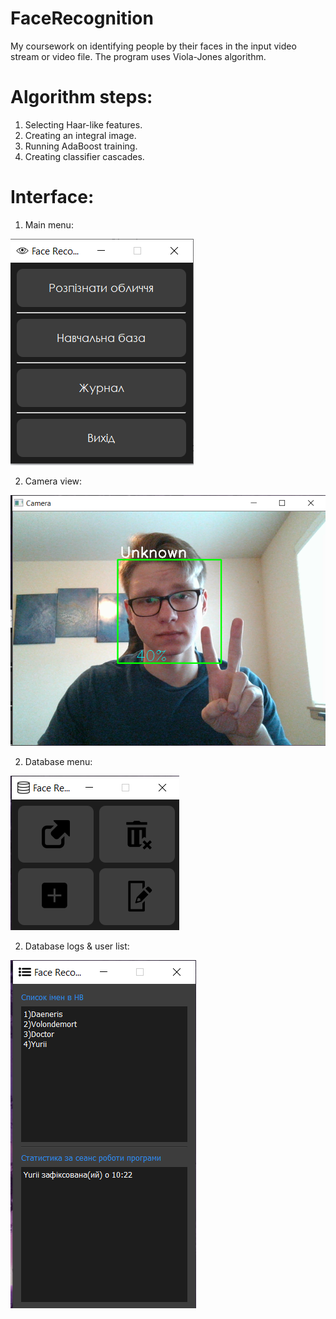 # FaceRecognition
My coursework on identifying people by their faces in the input video stream or video file. 
The program uses Viola-Jones algorithm.
# Algorithm steps:
1.	Selecting Haar-like features. 
2.	Creating an integral image. 
3.	Running AdaBoost training. 
4.	Creating classifier cascades.

# Interface:
1. Main menu:

![](interface_examples/main_menu.png)

2. Camera view:

![](interface_examples/camera.PNG)

2. Database menu:

![](interface_examples/data_base_menu.png)

2. Database logs & user list:

![](interface_examples/data_base_logs.png)
